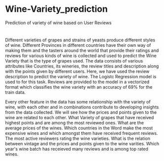 # Wine-Variety_prediction
Prediction of variety of wine based on User Reviews


#
Different varieties of grapes and strains of yeasts produce different styles of wine. Different Provinces in different countries have their own way of making them and the tasters around the world that provide their ratings and reviews for various kinds of wine is collected and used to predict the Wine Variety that is the type of grapes used.
The data consists of various attributes like Countries, its wineries, the review titles and description along with the points given by different users.
Here, we have used the review description to predict the variety of wine. The Logistc Regression model is used to for this task. Reviews are provided to the model in a vectorized format which classifies the wine variety with an accuracy of 69% for the train data.

Every other feature in the data has some relationship with the variety of wine, with each other and in combinations contribute to developing insights from the data collected.
We will see how the prices and points given to the wine are related to each other. What Variety of grapes that have received highest points and are among the most reviewed ones. What are the average prices of the wines. Which countries in the Word make the most expensive wines and which amongst them have received frequent reviews. The most active reviewers rating the wine varieties. What is the relation between vintage and the prices and points given to the wine varities. Which year's wine batch has receieved many reviews and is among top rated wines.
